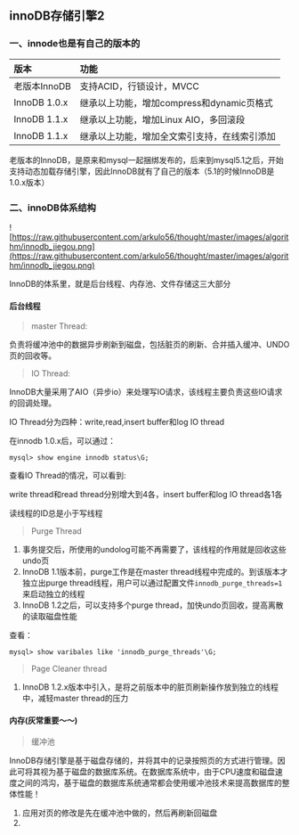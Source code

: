 ## innoDB存储引擎2

### 一、innode也是有自己的版本的

版本|功能
:--|:--
老版本InnoDB|支持ACID，行锁设计，MVCC
InnoDB 1.0.x|继承以上功能，增加compress和dynamic页格式
InnoDB 1.1.x|继承以上功能，增加Linux AIO，多回滚段
InnoDB 1.1.x|继承以上功能，增加全文索引支持，在线索引添加

老版本的InnoDB，是原来和mysql一起捆绑发布的，后来到mysql5.1之后，开始支持动态加载存储引擎，因此InnoDB就有了自己的版本（5.1的时候InnoDB是1.0.x版本）

### 二、innoDB体系结构

![https://raw.githubusercontent.com/arkulo56/thought/master/images/algorithm/innodb_jiegou.png](https://raw.githubusercontent.com/arkulo56/thought/master/images/algorithm/innodb_jiegou.png)

InnoDB的体系里，就是后台线程、内存池、文件存储这三大部分

#### 后台线程

> master Thread:

负责将缓冲池中的数据异步刷新到磁盘，包括脏页的刷新、合并插入缓冲、UNDO页的回收等。

> IO Thread:

InnoDB大量采用了AIO（异步io）来处理写IO请求，该线程主要负责这些IO请求的回调处理。

IO Thread分为四种：write,read,insert buffer和log IO thread

在innodb 1.0.x后，可以通过：

	mysql> show engine innodb status\G;
	
查看IO Thread的情况，可以看到:

write thread和read thread分别增大到4各，insert buffer和log IO thread各1各

读线程的ID总是小于写线程

> Purge Thread 


1. 事务提交后，所使用的undolog可能不再需要了，该线程的作用就是回收这些undo页
2. InnoDB 1.1版本前，purge工作是在master thread线程中完成的。到该版本才独立出purge thread线程，用户可以通过配置文件`innodb_purge_threads=1`来启动独立的线程
3. InnoDB 1.2之后，可以支持多个purge thread，加快undo页回收，提高离散的读取磁盘性能

查看：

	mysql> show varibales like 'innodb_purge_threads'\G;
	

> Page Cleaner thread

1. InnoDB 1.2.x版本中引入，是将之前版本中的脏页刷新操作放到独立的线程中，减轻master thread的压力 


#### 内存(灰常重要～～)

> 缓冲池

InnoDB存储引擎是基于磁盘存储的，并将其中的记录按照页的方式进行管理。因此可将其视为基于磁盘的数据库系统。在数据库系统中，由于CPU速度和磁盘速度之间的鸿沟，基于磁盘的数据库系统通常都会使用缓冲池技术来提高数据库的整体性能！

1. 应用对页的修改是先在缓冲池中做的，然后再刷新回磁盘
2. 


